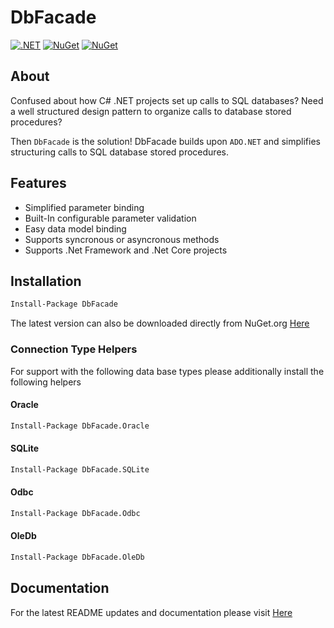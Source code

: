 # DbFacade
[![.NET](https://github.com/JSystemsTech/DBFacade.Net/actions/workflows/NetFxCI.yml/badge.svg?branch=master)](https://github.com/JSystemsTech/DBFacade.Net/actions/workflows/NetFxCI.yml)
 [![NuGet](https://img.shields.io/nuget/v/DbFacade?label=nuget%20DbFacade)](https://nuget.org/packages/DbFacade) [![NuGet](https://img.shields.io/badge/Target%20Framework-.NET%20Framework%204.8-blue)](https://nuget.org/packages/DbFacade)
## About

Confused about how C# .NET projects set up calls to SQL databases? Need a well structured design pattern to organize calls to database stored procedures? 

Then `DbFacade` is the solution! DbFacade builds upon `ADO.NET` and simplifies structuring calls to SQL database stored procedures.

## Features
* Simplified parameter binding
* Built-In configurable parameter validation
* Easy data model binding
* Supports syncronous or asyncronous methods
* Supports .Net Framework and .Net Core projects 

## Installation

```bash
Install-Package DbFacade
```
The latest version can also be downloaded directly from NuGet.org [Here](https://www.nuget.org/packages/DbFacade/)

### Connection Type Helpers
For support with the following data base types please additionally install the following helpers 
#### Oracle
```bash
Install-Package DbFacade.Oracle
```
#### SQLite
```bash
Install-Package DbFacade.SQLite
```
#### Odbc
```bash
Install-Package DbFacade.Odbc
```
#### OleDb
```bash
Install-Package DbFacade.OleDb
```

## Documentation
For the latest README updates and documentation please visit [Here](https://github.com/JSystemsTech/DBFacade.Net) 
